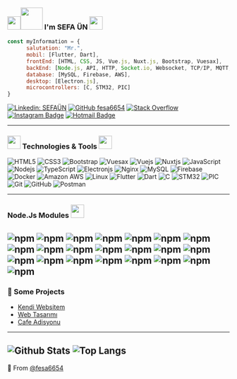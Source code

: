 ### <img src="https://raw.githubusercontent.com/aemmadi/aemmadi/master/wave.gif" width="30px"><img src="https://media.giphy.com/media/MEFVcuRIoVETUMYZEe/giphy.gif" width="50px"> I'm SEFA ÜN <img src="https://media.giphy.com/media/l46CxDIh6HDiH9ndm/giphy.gif" width="30px">

```javascript
const myInformation = {
      salutation: "Mr.",
      mobil: [Flutter, Dart],
      frontEnd: [HTML, CSS, JS, Vue.js, Nuxt.js, Bootstrap, Vuesax],
      backEnd: [Node.js, API, HTTP, Socket.io, Websocket, TCP/IP, MQTT, NGINX],
      database: [MySQL, Firebase, AWS],
      desktop: [Electron.js],
      microcontrollers: [C, STM32, PIC]
}
```

[![Linkedin: SEFAÜN](https://img.shields.io/badge/-SefaÜN-blue?style=flat-square&logo=Linkedin&logoColor=white&link=https://www.linkedin.com/in/sefa-ün-856034172/)](https://www.linkedin.com/in/sefa-ün-856034172/)
[![GitHub fesa6654](https://img.shields.io/github/followers/fesa6654?label=follow&style=social)](https://github.com/fesa6654)
[![Stack Overflow](https://img.shields.io/badge/-Stack%20Overflow-222222?style=flat-square&logo=stack-overflow&logoColor=white&link=https://stackoverflow.com/users/14761370/sefaun)](https://stackoverflow.com/users/14761370/sefaun?tab=profile)
[![Instagram Badge](https://img.shields.io/badge/-SefaÜN-purple?style=flat-square&logo=instagram&logoColor=white&link=https://instagram.com/sefaun_10/)](https://instagram.com/sefaun_10)
[![Hotmail Badge](https://img.shields.io/badge/-sefaun6654@hotmail.com-007fff?style=flat-square&logo=Hotmail&logoColor=white&link=mailto:sefaun6654@hotmail.com)](mailto:sefaun6654@hotmail.com)

---
### <img src="https://media.giphy.com/media/9dO6eZxWeDWwM/giphy.gif" width="30px"> Technologies & Tools  <img src="https://media.giphy.com/media/WUlplcMpOCEmTGBtBW/giphy.gif" width="30">

![HTML5](https://img.shields.io/badge/-HTML5-ff4040?style=flat-square&logo=html5&logoColor=white)
![CSS3](https://img.shields.io/badge/-CSS3-ff4040?style=flat-square&logo=css3)
![Bootstrap](https://img.shields.io/badge/-Bootstrap-ff4040?style=flat-square&logo=bootstrap)
![Vuesax](https://img.shields.io/badge/-Vuesax-ff4040?style=flat-square&logo=vuesax)
![Vuejs](https://img.shields.io/badge/-Vuejs-ff4040?style=flat-square&logo=Vue.js)
![Nuxtjs](https://img.shields.io/badge/-Nuxtjs-ff4040?style=flat-square&logo=Nuxt.js)
![JavaScript](https://img.shields.io/badge/-JavaScript-black?style=flat-square&logo=javascript)
![Nodejs](https://img.shields.io/badge/-Nodejs-black?style=flat-square&logo=Node.js)
![TypeScript](https://img.shields.io/badge/-TypeScript-black?style=flat-square&logo=typescript)
![Electronjs](https://img.shields.io/badge/-Electronjs-yellow?style=flat-square&logo=Elektron.js)
![Nginx](https://img.shields.io/badge/-Nginx-green?style=flat-square&logo=nginx)
![MySQL](https://img.shields.io/badge/-MySQL-green?style=flat-square&logo=mysql)
![Firebase](https://img.shields.io/badge/-Firebase-green?style=flat-square&logo=firebase)
![Docker](https://img.shields.io/badge/-Docker-green?style=flat-square&logo=docker)
![Amazon AWS](https://img.shields.io/badge/Amazon%20AWS-green?style=flat-square&logo=amazon-aws)
![Linux](https://img.shields.io/badge/-Linux-green?style=flat-square&logo=linux)
![Flutter](https://img.shields.io/badge/-Flutter-blue?style=flat-square&logo=flutter)
![Dart](https://img.shields.io/badge/-Dart-blue?style=flat-square&logo=dart)
![C](https://img.shields.io/badge/-C-00599C?style=flat-square&logo=c)
![STM32](https://img.shields.io/badge/-STM32-00599C?style=flat-square&logo=c)
![PIC](https://img.shields.io/badge/-PIC-00599C?style=flat-square&logo=c)
![Git](https://img.shields.io/badge/-Git-purple?style=flat-square&logo=git)
![GitHub](https://img.shields.io/badge/-GitHub-purple?style=flat-square&logo=github)
![Postman](https://img.shields.io/badge/-Postman-purple?style=flat-square&logo=postman)

---
### Node.Js Modules <img src="https://media.giphy.com/media/kdFc8fubgS31b8DsVu/giphy.gif" width="30px">
![npm](https://img.shields.io/npm/v/socket.io?label=socket.io)
![npm](https://img.shields.io/npm/v/socket.io-client?label=socket.io-client)
![npm](https://img.shields.io/npm/v/net?label=net)
![npm](https://img.shields.io/npm/v/jsonwebtoken?label=jsonwebtoken)
![npm](https://img.shields.io/npm/v/bcryptjs?label=bcryptjs)
![npm](https://img.shields.io/npm/v/crypto-js?label=crypto-js)
![npm](https://img.shields.io/npm/v/mqtt?label=mqtt)
![npm](https://img.shields.io/npm/v/express?label=express)
![npm](https://img.shields.io/npm/v/moment?label=moment)
![npm](https://img.shields.io/npm/v/excel4node?label=excel4node)
![npm](https://img.shields.io/npm/v/nodemailer?label=nodemailer)
![npm](https://img.shields.io/npm/v/axios?label=axios)
![npm](https://img.shields.io/npm/v/http?label=http)
![npm](https://img.shields.io/npm/v/joi?label=joi)
![npm](https://img.shields.io/npm/v/mkdirp?label=mkdirp)
![npm](https://img.shields.io/npm/v/mysql?label=mysql)
![npm](https://img.shields.io/npm/v/node-cache?label=node-cache)
![npm](https://img.shields.io/npm/v/node-cron?label=node-cron)
![npm](https://img.shields.io/npm/v/dotenv?label=dotenv)
![npm](https://img.shields.io/npm/v/apexcharts?label=apexcharts)
![npm](https://img.shields.io/npm/v/vuex?label=vuex)
![npm](https://img.shields.io/npm/v/nodemon?label=nodemon)
---

### 💪 Some Projects

* [Kendi Websitem](http://www.sefaun.com/)
* [Web Tasarımı](http://www.alvemsis.com/)
* [Cafe Adisyonu](http://e-garsonum.com/ana-sayfa)

---
![Github Stats](https://github-readme-stats.vercel.app/api?username=fesa6654&count_private=true&show_icons=true&include_all_commits=true)
![Top Langs](https://github-readme-stats.vercel.app/api/top-langs/?username=fesa6654&hide=TeX&layout=compact)
---

🔗 From [@fesa6654](https://github.com/fesa6654)
